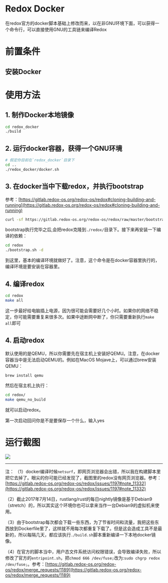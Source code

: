 # Redox Docker

在redox官方的docker脚本基础上修改而来，以在非GNU环境下面，可以获得一个命令行，可以直接使用GNU的工具链来编译Redox

# 前置条件

## 安装Docker

# 使用方法

## 1. 制作Docker本地镜像

```bash
cd redox_docker
./build
```

## 2. 运行docker容器，获得一个GNU环境

```bash
# 假定你目前在`redox_docker`目录下
cd ..
./redox_docker/docker.sh

```

## 3. 在docker当中下载redox，并执行bootstrap

参考：[https://gitlab.redox-os.org/redox-os/redox#cloning-building-and-running](https://gitlab.redox-os.org/redox-os/redox#cloning-building-and-running)

```bash
curl -sf https://gitlab.redox-os.org/redox-os/redox/raw/master/bootstrap.sh -o bootstrap.sh && bash -e bootstrap.sh

```

bootstrap执行完毕之后,会把redox克隆到`./redox/`目录下。接下来再安装一下编译的依赖：

```bash
cd redox
./bootstrap.sh -d
```

到这里，基本的编译环境就做好了。注意，这个命令是在docker容器里执行的，编译环境是要安装在容器里。

## 4. 编译redox

```bash
cd redox
make all
```

这一步最好给电脑插上电源，因为很可能会需要好几个小时。如果你的网络不稳定，你可能需要重复来很多次。如果中途断网中断了，你只需要重新执行`make all`即可

## 4. 启动redox

默认使用的是QEMU，所以你需要先在宿主机上安装好QEMU。注意，在docker容器当中是无法启动QEMU的。例如在MacOS Mojave上，可以通过brew安装QEMU：

```bash
brew install qemu
```

然后在宿主机上执行：

```bash
cd redox/
make qemu_no_build
```

就可以启动redox。

第一次启动回问你是不是要保存一个什么，输入yes

# 运行截图

![](https://github.com/thiswind/redox_docker/raw/master/screenshot.png)

---------------------
注：
（1）docker编译时候`netsurf`，即网页浏览器会出错，所以我在构建脚本里把它去掉了。眼尖的你可能已经发现了，截图里的redox没有网页浏览器。参考：[https://gitlab.redox-os.org/redox-os/redox/issues/1197#note_11332](https://gitlab.redox-os.org/redox-os/redox/issues/1197#note_11332)

（2）截止2017年7月14日，rustlang/rust的每日nightly镜像是基于Debian9（stretch）的，所以其实这个环境你也可以拿来当作一台Debian9的虚拟机来使用。

（3）由于bootstrap每次都会下载一些东西，为了节省时间和流量，我把这些东西放到Dockerfile里了，这样就不用每次都重复下载了。但是这会造成工具不是最新的，所以每隔几天，都应该执行`./build.sh`脚本重新编译一下本地docker镜像。

（4）在官方的脚本当中，用户态文件系统访问权限错误，会导致编译失败，所以修改了官方的`entripoint.sh`，把`chmod 666 /dev/fuse;`改为:`sudo chgrp redox /dev/fuse;`。参考：[https://gitlab.redox-os.org/redox-os/redox/merge_requests/1189](https://gitlab.redox-os.org/redox-os/redox/merge_requests/1189)
